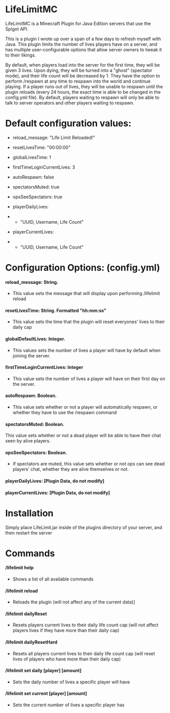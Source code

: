 # LifeLimitMC

LifeLimitMC is a Minecraft Plugin for Java Edition servers that use the Spigot API.

This is a plugin I wrote up over a span of a few days to refresh myself with Java. This plugin limits the number of lives players have on a server, and has multiple user-configurable options that allow server owners to tweak it to their likings.

By default, when players load into the server for the first time, they will be given 3 lives. Upon dying, they will be turned into a "ghost" (spectator mode), and their life count will be decreased by 1. They have the option to perform /respawn at any time to respawn into the world and continue playing. If a player runs out of lives, they will be unable to respawn until the plugin reloads (every 24 hours, the exact time is able to be changed in the config.yml file). By default, players waiting to respawn will only be able to talk to server operators and other players waiting to respawn. 


# Default configuration values:

- reload_message: "Life Limit Reloaded!"

- resetLivesTime: "00:00:00"

- globalLivesTime: 1

- firstTimeLoginCurrentLives: 3

- autoRespawn: false

- spectatorsMuted: true

- opsSeeSpectators: true

- playerDailyLives: 
- - "UUID, Username, Life Count"

- playerCurrentLives:
- - "UUID, Username, Life Count"




# Configuration Options: (config.yml)
#### reload_message: String. 
- This value sets the message that will display upon performing /lifelimit reload

#### resetLivesTime: String. Formatted "hh:mm:ss"
- This value sets the time that the plugin will reset everyones' lives to their daily cap

#### globalDefaultLives: Integer.
- This values sets the number of lives a player will have by default when joining the server.

#### firstTimeLoginCurrentLives: Integer
- This value sets the number of lives a player will have on their first day on the server.

#### autoRespawn: Boolean.
- This value sets whether or not a player will automatically respawn, or whether they have to use the /respawn command

#### spectatorsMuted: Boolean.
This value sets whether or not a dead player will be able to have their chat seen by alive players.

#### opsSeeSpectators: Boolean.
- If spectators are muted, this value sets whether or not ops can see dead players' chat, whether they are alive themselves or not.

#### playerDailyLives: [Plugin Data, do not modify]

#### playerCurrentLives: [Plugin Data, do not modify]


# Installation
Simply place LifeLimit.jar inside of the plugins directory of your server, and then restart the server

# Commands
#### /lifelimit help
- Shows a list of all available commands

#### /lifelimit reload
- Reloads the plugin (will not affect any of the current data)]

#### /lifelimit dailyReset
- Resets players current lives to their daily life count cap (will not affect players lives if they have more than their daily cap)

#### /lifelimit dailyResetHard
- Resets all players current lives to their daily life count cap (will reset lives of players who have more than their daily cap)
 
#### /lifelimit set daily [player] [amount]
- Sets the daily number of lives a specific player will have

#### /lifelimit set current [player] [amount]
- Sets the current number of lives a specific player has
